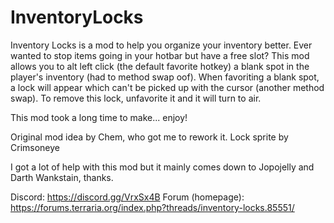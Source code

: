 # InventoryLocks
Inventory Locks is a mod to help you organize your inventory better. Ever wanted to stop items going in your hotbar but have a free slot?
This mod allows you to alt left click (the default favorite hotkey) a blank spot in the player's inventory (had to method swap oof). When favoriting a blank spot, a lock will appear which can't be picked up with the cursor (another method swap). To remove this lock, unfavorite it and it will turn to air.

This mod took a long time to make... enjoy!

Original mod idea by Chem, who got me to rework it.
Lock sprite by Crimsoneye

I got a lot of help with this mod but it mainly comes down to Jopojelly and Darth Wankstain, thanks.

Discord: https://discord.gg/VrxSx4B
Forum (homepage): https://forums.terraria.org/index.php?threads/inventory-locks.85551/